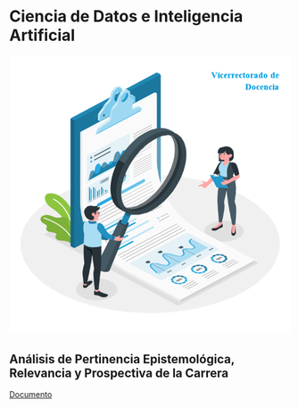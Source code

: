 # Ciencia de Datos e Inteligencia Artificial

![Descripción de la imagen](media/images/front.png)

## Análisis de Pertinencia Epistemológica, Relevancia y Prospectiva de la Carrera

[Documento](https://github.com/aavendan/cdia/blob/main/02%20An%C3%A1lisis%20de%20Pertinencia.docx)
